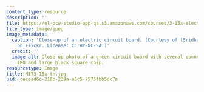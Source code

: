 ```yaml
---
content_type: resource
description: ''
file: https://ol-ocw-studio-app-qa.s3.amazonaws.com/courses/3-15x-electrical-optical-and-magnetic-materials-and-devices-spring-2020/cacead6c216b239aa6c57575fbb5dc7a_MIT3-15x-th.jpg
file_type: image/jpeg
image_metadata:
  caption: 'Close-up of an electric circuit board. (Courtesy of [Sridhar Srinivasan](https://www.flickr.com/photos/ssri/2897295914/)
    on Flickr. License: CC BY-NC-SA.)'
  credit: ''
  image-alt: Close-up photo of a green circuit board with several connectors marked
    1RO and large black square chip.
resourcetype: Image
title: MIT3-15x-th.jpg
uid: cacead6c-216b-239a-a6c5-7575fbb5dc7a
---
```

